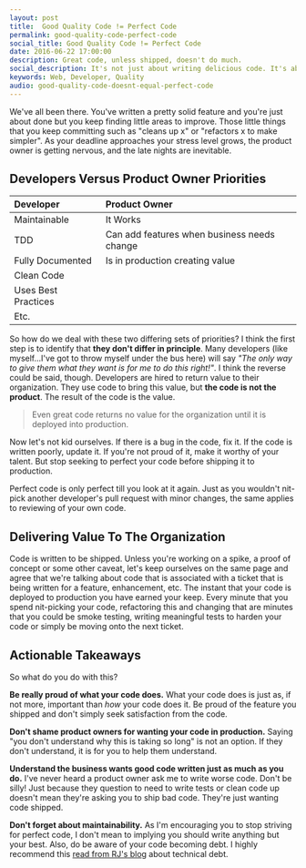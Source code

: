 ```yaml
---
layout: post
title:  Good Quality Code != Perfect Code
permalink: good-quality-code-perfect-code
social_title: Good Quality Code != Perfect Code
date: 2016-06-22 17:00:00
description: Great code, unless shipped, doesn't do much.
social_description: It's not just about writing delicious code. It's about writing code that's in production.
keywords: Web, Developer, Quality
audio: good-quality-code-doesnt-equal-perfect-code
---
```


We've all been there. You've written a pretty solid feature and you're just about done but you keep finding little areas to improve. Those little things that you keep committing such as "cleans up x" or "refactors x to make simpler". As your deadline approaches your stress level grows, the product owner is getting nervous, and the late nights are inevitable.

## Developers Versus Product Owner Priorities

| Developer           | Product Owner                               |
|:--------------------|:--------------------------------------------|
| Maintainable        | It Works                                    |
| TDD                 | Can add features when business needs change |
| Fully Documented    | Is in production creating value             |
| Clean Code          |                                             |
| Uses Best Practices |                                             |
| Etc.                |                                             |


So how do we deal with these two differing sets of priorities? I think the first step is to identify that **they don't differ in principle**. Many developers (like myself...I've got to throw myself under the bus here) will say *"The only way to give them what they want is for me to do this right!"*. I think the reverse could be said, though. Developers are hired to return value to their organization. They use code to bring this value, but **the code is not the product**. The result of the code is the value.

> Even great code returns no value for the organization until it is deployed into production.

Now let's not kid ourselves. If there is a bug in the code, fix it. If the code is written poorly, update it. If you're not proud of it, make it worthy of your talent. But stop seeking to perfect your code before shipping it to production.

Perfect code is only perfect till you look at it again. Just as you wouldn't nit-pick another developer's pull request with minor changes, the same applies to reviewing of your own code.

## Delivering Value To The Organization

Code is written to be shipped. Unless you're working on a spike, a proof of concept or some other caveat, let's keep ourselves on the same page and agree that we're talking about code that is associated with a ticket that is being written for a feature, enhancement, etc. The instant that your code is deployed to production you have earned your keep. Every minute that you spend nit-picking your code, refactoring this and changing that are minutes that you could be smoke testing, writing meaningful tests to harden your code or simply be moving onto the next ticket.

## Actionable Takeaways

So what do you do with this?

**Be really proud of what your code does.** What your code does is just as, if not more, important than *how* your code does it. Be proud of the feature you shipped and don't simply seek satisfaction from the code.

**Don't shame product owners for wanting your code in production.** Saying "you don't understand why this is taking so long" is not an option. If they don't understand, it is for you to help them understand.

**Understand the business wants good code written just as much as you do.** I've never heard a product owner ask me to write worse code. Don't be silly! Just because they question to need to write tests or clean code up doesn't mean they're asking you to ship bad code. They're just wanting code shipped.

**Don't forget about maintainability.** As I'm encouraging you to stop striving for perfect code, I don't mean to implying you should write anything but your best. Also, do be aware of your code becoming debt. I highly recommend this [read from RJ's blog](https://rjzaworski.com/2016/06/technical-debt) about technical debt.
